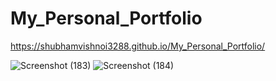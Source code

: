 # My_Personal_Portfolio
                            
                                         
   https://shubhamvishnoi3288.github.io/My_Personal_Portfolio/                       

![Screenshot (183)](https://user-images.githubusercontent.com/65655892/126747495-0e36499d-d6d7-4f07-85da-c9287cae48cf.png)
![Screenshot (184)](https://user-images.githubusercontent.com/65655892/126747512-2e032fad-e1d9-40a8-bf21-3cb9f1084048.png)
